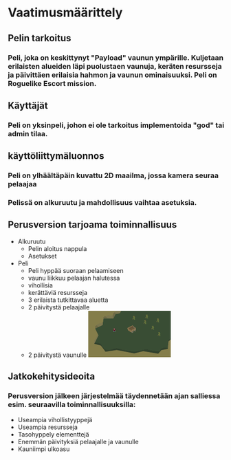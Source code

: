 # Vaatimusmäärittely
## Pelin tarkoitus
### Peli, joka on keskittynyt "Payload" vaunun ympärille. Kuljetaan erilaisten alueiden läpi puolustaen vaunuja, keräten resursseja ja päivittäen erilaisia hahmon ja vaunun ominaisuuksi. Peli on Roguelike Escort mission.
## Käyttäjät
### Peli on yksinpeli, johon ei ole tarkoitus implementoida "god" tai admin tilaa.
## käyttöliittymäluonnos
### Peli on ylhäältäpäin kuvattu 2D maailma, jossa kamera seuraa pelaajaa
### Pelissä on alkuruutu ja mahdollisuus vaihtaa asetuksia.
## Perusversion tarjoama toiminnallisuus
- Alkuruutu
  - Pelin aloitus nappula
  - Asetukset
- Peli
  - Peli hyppää suoraan pelaamiseen
  - vaunu liikkuu pelaajan halutessa
  - vihollisia
  - kerättäviä resursseja
  - 3 erilaista tutkittavaa aluetta
  - 2 päivitystä pelaajalle
  - 2 päivitystä vaunulle
![](.\Documentation\Images\luonnos.png)
## Jatkokehitysideoita
### Perusversion jälkeen järjestelmää täydennetään ajan salliessa esim. seuraavilla toiminnallisuuksilla:
- Useampia vihollistyyppejä
- Useampia resursseja
- Tasohyppely elementtejä
- Enemmän päivityksiä pelaajalle ja vaunulle
- Kauniimpi ulkoasu
